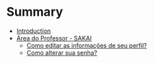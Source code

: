 # Summary

* [Introduction](README.md)
* [Área do Professor - SAKAI](como_editar_as_informacoes_de_seu_perfil.md)
   * [Como editar as informações de seu perfil?](como_editar_as_informacoes_de_seu_perfil.md)
   * [Como alterar sua senha?](como_alterar_sua_senha.md)

